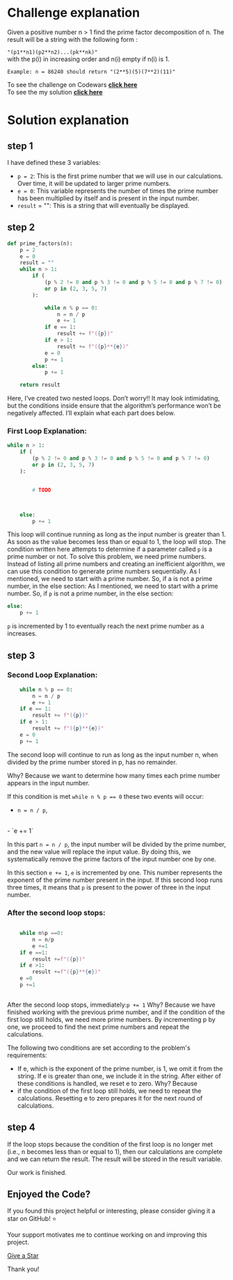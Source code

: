 # Challenge explanation


Given a positive number n > 1 find the prime factor decomposition of n. The result will be a string with the following form :

```"(p1**n1)(p2**n2)...(pk**nk)"```
<br>
with the p(i) in increasing order and n(i) empty if n(i) is 1.

```Example: n = 86240 should return "(2**5)(5)(7**2)(11)"```



To see the challenge on Codewars [**click here**](https://www.codewars.com/kata/54d512e62a5e54c96200019e)
<br>
To see the my solution [**click here**](Primes_in_numbers.py)





# Solution explanation




## step 1
I have defined these 3 variables:

- ```p = 2```: This is the first prime number that we will use in our calculations. 
Over time, it will be updated to larger prime numbers.
- ```e = 0```: This variable represents the number of times the prime number has been 
multiplied by itself and is present in the input number.
- ```result``` = "": This is a string that will eventually be displayed.







## step 2
```python
def prime_factors(n):
    p = 2
    e = 0
    result = ""
    while n > 1:
        if (
            (p % 2 != 0 and p % 3 != 0 and p % 5 != 0 and p % 7 != 0) 
            or p in (2, 3, 5, 7)
        ):

            while n % p == 0:
                n = n / p
                e += 1
            if e == 1:
                result += f"({p})"
            if e > 1:
                result += f"({p}**{e})"
            e = 0
            p += 1
        else:
            p += 1

    return result

```

Here, I’ve created two nested loops. Don’t worry!! It may look intimidating, 
but the conditions inside ensure that the algorithm’s performance won’t be 
negatively affected. I’ll explain what each part does below.

### First Loop Explanation:

```python
while n > 1:
    if (
        (p % 2 != 0 and p % 3 != 0 and p % 5 != 0 and p % 7 != 0) 
        or p in (2, 3, 5, 7)
    ):


        # TODO



    else:
        p += 1

```

This loop will continue running as long as the input number is greater than 1. 
As soon as the value becomes less than or equal to 1, the loop will stop.
The condition written here attempts to determine if a parameter called `p` is a 
prime number or not. To solve this problem, we need prime numbers. Instead of 
listing all prime numbers and creating an inefficient algorithm, we can use 
this condition to generate prime numbers sequentially.
As I mentioned, we need to start with a prime number. So, if a is not a prime 
number, in the else section:
As I mentioned, we need to start with a prime number. So, if `p` is not a prime 
number, in the else section:
```python
else:
    p += 1
```
`p` is incremented by 1 to eventually reach the next prime number as a increases.


## step 3

### Second Loop Explanation:
```python
    while n % p == 0:
        n = n / p
        e += 1
    if e == 1:
        result += f"({p})"
    if e > 1:
        result += f"({p}**{e})"
    e = 0
    p += 1

```
The second loop will continue to run as long as the input number n, when 
divided by the prime number stored in p, has no remainder.

Why? Because we want to determine how many times each prime number appears
in the input number.

If this condition is met `while n % p == 0` these two events will occur: 
<br>
- `n = n / p`, 
<br>
- `e += 1`


In this part `n = n / p`, the input number will be divided by the prime number,
and the new value will replace the input value. By doing this, 
we systematically remove the prime factors of the input number one by one.

In this section `e += 1`, `e` is incremented by one. This number represents the exponent 
of the prime number present in the input. 
If this second loop runs three times, it means that `p` is present to the power 
of three in the input number.


### After the second loop stops:


```python

    while n%p ==0:
        n = n/p
        e +=1
    if e ==1:
        result +=f"({p})"
    if e >1:
        result +=f"({p}**{e})"
    e =0
    p +=1
    
```
After the second loop stops, immediately:`p += 1`
Why? Because we have finished working with the previous prime number, and if 
the condition of the first loop still holds, we need more prime numbers. By 
incrementing p by one, we proceed to find the next prime numbers and repeat 
the calculations.

The following two conditions are set according to the problem's requirements:

- If e, which is the exponent of the prime number, is 1, we omit it from the 
string. If e is greater than one, we include it in the string.
After either of these conditions is handled, we reset e to zero. Why? Because 
- if the condition of the first loop still holds, we need to repeat the 
calculations. Resetting e to zero prepares it for the next round of 
calculations.

## step 4
If the loop stops because the condition of the first loop is no longer met 
(i.e., n becomes less than or equal to 1), then our calculations are complete 
and we can return the result. The result will be stored in the result variable.

Our work is finished.

## Enjoyed the Code?

If you found this project helpful or interesting, please consider giving it a 
star on GitHub! ⭐

Your support motivates me to continue working on and improving this project.

[Give a Star](https://github.com/Fyo-saadati/codewars-problems) 

Thank you!